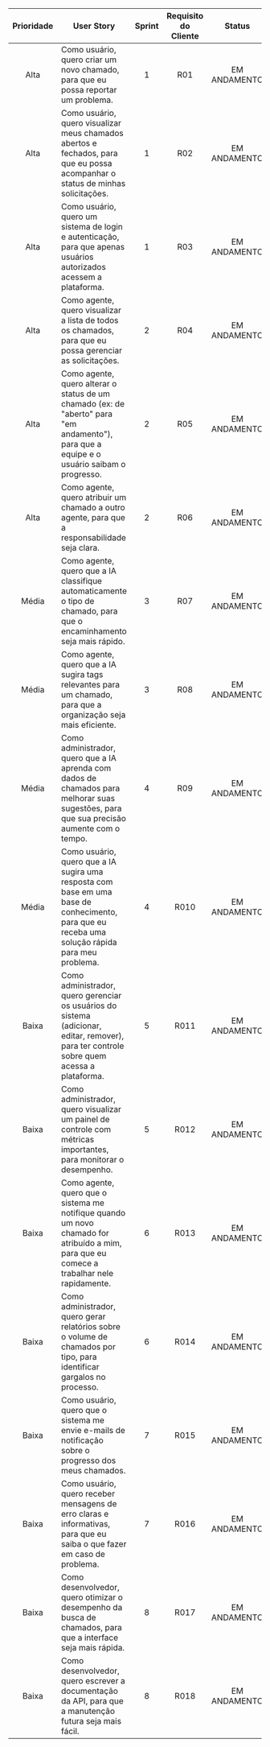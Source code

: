 | Prioridade | User Story                                                                                                                                       | Sprint | Requisito do Cliente | Status            |
| :--------: | -----------------------------------------------------------------------------------------------------------------------------------------------  | :----: | :------------------: | :---------------: |
|    Alta    | Como usuário, quero criar um novo chamado, para que eu possa reportar um problema.                                                               |   1    | R01                  |   EM ANDAMENTO    |
|    Alta    | Como usuário, quero visualizar meus chamados abertos e fechados, para que eu possa acompanhar o status de minhas solicitações.                   |   1    | R02                  |   EM ANDAMENTO    |
|    Alta    | Como usuário, quero um sistema de login e autenticação, para que apenas usuários autorizados acessem a plataforma.                               |   1    | R03                  |   EM ANDAMENTO    |
|    Alta    | Como agente, quero visualizar a lista de todos os chamados, para que eu possa gerenciar as solicitações.                                         |   2    | R04                  |   EM ANDAMENTO    |
|    Alta    | Como agente, quero alterar o status de um chamado (ex: de "aberto" para "em andamento"), para que a equipe e o usuário saibam o progresso.       |   2    | R05                  |   EM ANDAMENTO    |
|    Alta    | Como agente, quero atribuir um chamado a outro agente, para que a responsabilidade seja clara.                                                   |   2    | R06                  |   EM ANDAMENTO    |
|    Média   | Como agente, quero que a IA classifique automaticamente o tipo de chamado, para que o encaminhamento seja mais rápido.                           |   3    | R07                  |   EM ANDAMENTO    |
|    Média   |	Como agente, quero que a IA sugira tags relevantes para um chamado, para que a organização seja mais eficiente.                                 |   3    | R08                  |   EM ANDAMENTO    |
|    Média   |	Como administrador, quero que a IA aprenda com dados de chamados para melhorar suas sugestões, para que sua precisão aumente com o tempo.       |   4    | R09                  |   EM ANDAMENTO    |
|    Média   |	Como usuário, quero que a IA sugira uma resposta com base em uma base de conhecimento, para que eu receba uma solução rápida para meu problema. |   4    | R010                 |   EM ANDAMENTO    |
|    Baixa	 | Como administrador, quero gerenciar os usuários do sistema (adicionar, editar, remover), para ter controle sobre quem acessa a plataforma.       |   5    | R011                 |   EM ANDAMENTO    |
|    Baixa	 |	Como administrador, quero visualizar um painel de controle com métricas importantes, para monitorar o desempenho.                               |   5    | R012                 |   EM ANDAMENTO    |
|    Baixa	 |	Como agente, quero que o sistema me notifique quando um novo chamado for atribuído a mim, para que eu comece a trabalhar nele rapidamente.      |   6    | R013                 |   EM ANDAMENTO    |
|    Baixa   |	Como administrador, quero gerar relatórios sobre o volume de chamados por tipo, para identificar gargalos no processo.                          |   6    | R014                 |   EM ANDAMENTO    |
|    Baixa   |	Como usuário, quero que o sistema me envie e-mails de notificação sobre o progresso dos meus chamados.                                          |   7    | R015                 |   EM ANDAMENTO    |
|    Baixa	 |	Como usuário, quero receber mensagens de erro claras e informativas, para que eu saiba o que fazer em caso de problema.                         |   7    | R016                 |   EM ANDAMENTO    |
|    Baixa	 |	Como desenvolvedor, quero otimizar o desempenho da busca de chamados, para que a interface seja mais rápida.                                    |   8    | R017                 |   EM ANDAMENTO    |
|    Baixa	 |	Como desenvolvedor, quero escrever a documentação da API, para que a manutenção futura seja mais fácil.                                         |   8    | R018                 |   EM ANDAMENTO    |
